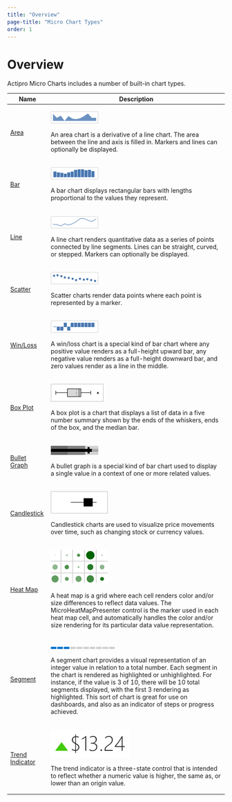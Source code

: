 ```yaml
---
title: "Overview"
page-title: "Micro Chart Types"
order: 1
---
```

# Overview

Actipro Micro Charts includes a number of built-in chart types.

<table>
<thead>

<tr>
<th>Name</th>
<th>Description</th>
</tr>

</thead>
<tbody>

<tr>
<td>

[Area](area.md)

</td>
<td>

![Screenshot](../images/micro-area-series.png)

An area chart is a derivative of a line chart.  The area between the line and axis is filled in.  Markers and lines can optionally be displayed.

</td>
</tr>

<tr>
<td>

[Bar](bar.md)

</td>
<td>

![Screenshot](../images/micro-bar-series.png)

A bar chart displays rectangular bars with lengths proportional to the values they represent.

</td>
</tr>

<tr>
<td>

[Line](line.md)

</td>
<td>

![Screenshot](../images/micro-line-series.png)

A line chart renders quantitative data as a series of points connected by line segments.  Lines can be straight, curved, or stepped.  Markers can optionally be displayed.

</td>
</tr>

<tr>
<td>

[Scatter](scatter.md)

</td>
<td>

![Screenshot](../images/micro-scatter-series.png)

Scatter charts render data points where each point is represented by a marker.

</td>
</tr>

<tr>
<td>

[Win/Loss](winloss.md)

</td>
<td>

![Screenshot](../images/micro-winloss-series.png)

A win/loss chart is a special kind of bar chart where any positive value renders as a full-height upward bar, any negative value renders as a full-height downward bar, and zero values render as a line in the middle.

</td>
</tr>

<tr>
<td>

[Box Plot](box-plot.md)

</td>
<td>

![Screenshot](../images/micro-box-plot.png)

A box plot is a chart that displays a list of data in a five number summary shown by the ends of the whiskers, ends of the box, and the median bar.

</td>
</tr>

<tr>
<td>

[Bullet Graph](bullet-graph.md)

</td>
<td>

![Screenshot](../images/micro-bullet-graph.png)

A bullet graph is a special kind of bar chart used to display a single value in a context of one or more related values.

</td>
</tr>

<tr>
<td>

[Candlestick](candlestick.md)

</td>
<td>

![Screenshot](../images/micro-candlestick-chart.png)

Candlestick charts are used to visualize price movements over time, such as changing stock or currency values.

</td>
</tr>

<tr>
<td>

[Heat Map](heat-map.md)

</td>
<td>

![Screenshot](../images/micro-heat-map.png)

A heat map is a grid where each cell renders color and/or size differences to reflect data values. The MicroHeatMapPresenter control is the marker used in each heat map cell, and automatically handles the color and/or size rendering for its particular data value representation.

</td>
</tr>

<tr>
<td>

[Segment](segment.md)

</td>
<td>

![Screenshot](../images/micro-segment-chart.png)

A segment chart provides a visual representation of an integer value in relation to a total number.  Each segment in the chart is rendered as highlighted or unhighlighted.  For instance, if the value is 3 of 10, there will be 10 total segments displayed, with the first 3 rendering as highlighted.  This sort of chart is great for use on dashboards, and also as an indicator of steps or progress achieved.

</td>
</tr>

<tr>
<td>

[Trend Indicator](trend-indicator.md)

</td>
<td>

![Screenshot](../images/micro-trend-indicator.png)

The trend indicator is a three-state control that is intended to reflect whether a numeric value is higher, the same as, or lower than an origin value.

</td>
</tr>

</tbody>
</table>

